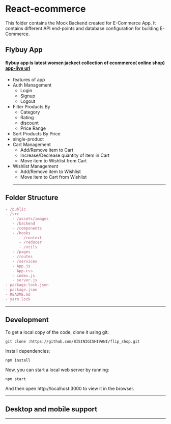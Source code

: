 # React-ecommerce

This folder contains the Mock Backend created for E-Commerce App. It contains different API end-points and database configuration for building E-Commerce.
## Flybuy App
  #### flybuy app is latest women jackect collection of ecommerce( online shop) [app-live url](https://flip-shop.vercel.app/)

- features of app
- Auth Management
  - Login
  - Signup
  - Logout
- Filter Products By
  - Category
  - Rating
  - discount
  - Price Range
- Sort Products By Price
- single-product
- Cart Management
  - Add/Remove item to Cart
  - Increase/Decrease quantity of item in Cart
  - Move item to Wishlist from Cart
- Wishlist Management
  - Add/Remove item to Wishlist
  - Move item to Cart from Wishlist
  - ---

## Folder Structure

```jsx
- /public
- /src
   - /assets/images
   - /backend
   - /components
   - /hooks
      - /context
      - /reducer
      - /utils
   - /pages
   - /routes
   - /services
   - App.js
   - App.css
   - index.js
   - server.js
- package-lock.json
- package.json
- README.md
- yarn.lock
```

---
## Development

To get a local copy of the code, clone it using git:

```
git clone :https://github.com/BISINIGISHIVANI/flip_shop.git
```

Install dependencies:

```
npm install
```

Now, you can start a local web server by running:

```
npm start
```

And then open http://localhost:3000 to view it in the browser.

---

## Desktop and mobile support
---

